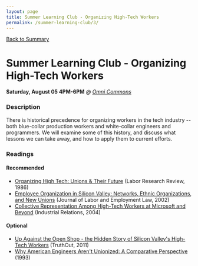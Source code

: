 ```yaml
---
layout: page
title: Summer Learning Club - Organizing High-Tech Workers
permalink: /summer-learning-club/3/
---
```

[Back to Summary](/summer-learning-club/)

# Summer Learning Club - Organizing High-Tech Workers
**Saturday, August 05 4PM-6PM**
*@ [Omni Commons](https://www.google.com/maps?q=4799+Shattuck,+Oakland,+California&oe=utf-8&um=1&ie=UTF-8&sa=X&ved=0ahUKEwiLqOeckfbUAhUJyoMKHbATDGUQ_AUICigB)*

### Description

There is historical precedence for organizing workers in the tech industry -- both blue-collar production workers and white-collar engineers and programmers. We will examine some of this history, and discuss what lessons we can take away, and how to apply them to current efforts.

### Readings

#### Recommended
 
- [Organizing High Tech: Unions & Their Future](http://digitalcommons.ilr.cornell.edu/cgi/viewcontent.cgi?article=1071&context=lrr) (Labor Research Review, 1986)
- [Employee Organization in Silicon Valley: Networks, Ethnic Organizations, and New Unions](http://scholarship.law.upenn.edu/cgi/viewcontent.cgi?article=1118&context=jbl) (Journal of Labor and Employment Law, 2002)
- [Collective Representation Among High-Tech Workers at Microsoft and Beyond](https://www.researchgate.net/publication/227538285_Collective_Representation_Among_High-Tech_Workers_at_Microsoft_and_Beyond_Lessons_from_WashTechCWA) (Industrial Relations, 2004)

#### Optional

- [Up Against the Open Shop - the Hidden Story of Silicon Valley's High-Tech Workers](http://www.truth-out.org/news/item/117:up-against-the-open-shop--the-hidden-story-of-silicon-valleys-hightech-workers) (TruthOut, 2011)
- [Why American Engineers Aren't Unionized: A Comparative Perspective](http://engagedscholarship.csuohio.edu/cgi/viewcontent.cgi?article=1043&context=clsoc_crim_facpub) (1993)

